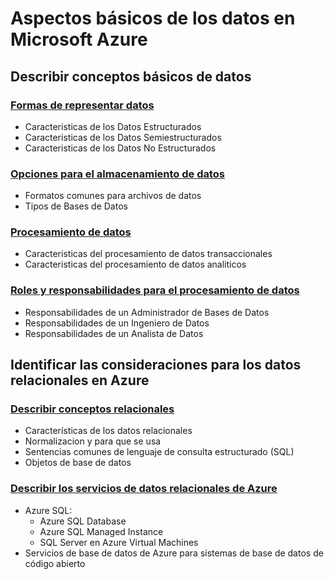 # Aspectos básicos de los datos en Microsoft Azure

## Describir conceptos básicos de datos

### [Formas de representar datos](https://github.com/CamarenaAI/Cloud-Fundamentals/blob/main/Azure/DP-900:%20Fundamentos%20de%20Datos%20Azure/Aspectos%20b%C3%A1sicos%20de%20los%20datos%20en%20Microsoft%20Azure:%20Conceptos%20de%20los%20datos/ClasificacionDeDatos.md)
- Caracteristicas de los Datos Estructurados
- Caracteristicas de los Datos Semiestructurados
- Caracteristicas de los Datos No Estructurados 

### [Opciones para el almacenamiento de datos](https://github.com/CamarenaAI/Cloud-Fundamentals/blob/main/Azure/DP-900:%20Fundamentos%20de%20Datos%20Azure/Aspectos%20b%C3%A1sicos%20de%20los%20datos%20en%20Microsoft%20Azure:%20Conceptos%20de%20los%20datos/AlmacenamientoDeDatos.md)
- Formatos comunes para archivos de datos
- Tipos de Bases de Datos

### [Procesamiento de datos](https://github.com/CamarenaAI/Cloud-Fundamentals/blob/main/Azure/DP-900:%20Fundamentos%20de%20Datos%20Azure/Aspectos%20b%C3%A1sicos%20de%20los%20datos%20en%20Microsoft%20Azure:%20Conceptos%20de%20los%20datos/ProcesamientoDeDatos.md)
- Caracteristicas del procesamiento de datos transaccionales
- Caracteristicas del procesamiento de datos analiticos

### [Roles y responsabilidades para el procesamiento de datos](https://github.com/CamarenaAI/Cloud-Fundamentals/blob/main/Azure/DP-900:%20Fundamentos%20de%20Datos%20Azure/Aspectos%20b%C3%A1sicos%20de%20los%20datos%20en%20Microsoft%20Azure:%20Conceptos%20de%20los%20datos/Roles%26ResponsabilidadesProcesamientoDeDatos.md)
- Responsabilidades de un Administrador de Bases de Datos
- Responsabilidades de un Ingeniero de Datos
- Responsabilidades de un Analista de Datos

## Identificar las consideraciones para los datos relacionales en Azure

### [Describir conceptos relacionales](https://github.com/CamarenaAI/Cloud-Fundamentals/blob/main/Azure/DP-900:%20Fundamentos%20de%20Datos%20Azure/Aspectos%20b%C3%A1sicos%20de%20los%20datos%20en%20Azure:%20Datos%20Relacionales/DatosRelacionales.md)
- Características de los datos relacionales
- Normalizacion y para que se usa
- Sentencias comunes de lenguaje de consulta estructurado (SQL)
- Objetos de base de datos

### [Describir los servicios de datos relacionales de Azure](https://github.com/CamarenaAI/Cloud-Fundamentals/blob/main/Azure/DP-900:%20Fundamentos%20de%20Datos%20Azure/Aspectos%20b%C3%A1sicos%20de%20los%20datos%20en%20Azure:%20Datos%20Relacionales/ServiciosDatosRelacionales.md)
- Azure SQL: 
    - Azure SQL Database
    - Azure SQL Managed Instance 
    - SQL Server en Azure Virtual Machines
- Servicios de base de datos de Azure para sistemas de base de datos de código abierto
